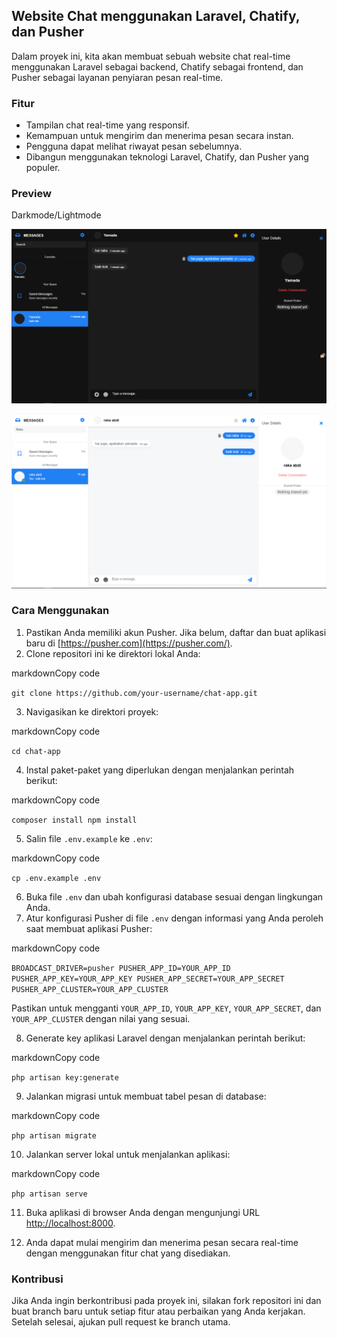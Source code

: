## Website Chat menggunakan Laravel, Chatify, dan Pusher

Dalam proyek ini, kita akan membuat sebuah website chat real-time menggunakan Laravel sebagai backend, Chatify sebagai frontend, dan Pusher sebagai layanan penyiaran pesan real-time.

### Fitur

-   Tampilan chat real-time yang responsif.
-   Kemampuan untuk mengirim dan menerima pesan secara instan.
-   Pengguna dapat melihat riwayat pesan sebelumnya.
-   Dibangun menggunakan teknologi Laravel, Chatify, dan Pusher yang populer.

### Preview

Darkmode/Lightmode

![Darkmode](https://raw.githubusercontent.com/rakarmp/chatify/master/preview/21.PNG)

![Lightmode](https://raw.githubusercontent.com/rakarmp/chatify/master/preview/22.PNG)

### Cara Menggunakan

1.  Pastikan Anda memiliki akun Pusher. Jika belum, daftar dan buat aplikasi baru di [https://pusher.com](https://pusher.com/).
2.  Clone repositori ini ke direktori lokal Anda:

markdownCopy code

`git clone https://github.com/your-username/chat-app.git`

3.  Navigasikan ke direktori proyek:

markdownCopy code

`cd chat-app`

4.  Instal paket-paket yang diperlukan dengan menjalankan perintah berikut:

markdownCopy code

`composer install
npm install`

5.  Salin file `.env.example` ke `.env`:

markdownCopy code

`cp .env.example .env`

6.  Buka file `.env` dan ubah konfigurasi database sesuai dengan lingkungan Anda.
7.  Atur konfigurasi Pusher di file `.env` dengan informasi yang Anda peroleh saat membuat aplikasi Pusher:

markdownCopy code

`BROADCAST_DRIVER=pusher
PUSHER_APP_ID=YOUR_APP_ID
PUSHER_APP_KEY=YOUR_APP_KEY
PUSHER_APP_SECRET=YOUR_APP_SECRET
PUSHER_APP_CLUSTER=YOUR_APP_CLUSTER`

Pastikan untuk mengganti `YOUR_APP_ID`, `YOUR_APP_KEY`, `YOUR_APP_SECRET`, dan `YOUR_APP_CLUSTER` dengan nilai yang sesuai.

8.  Generate key aplikasi Laravel dengan menjalankan perintah berikut:

markdownCopy code

`php artisan key:generate`

9.  Jalankan migrasi untuk membuat tabel pesan di database:

markdownCopy code

`php artisan migrate`

10. Jalankan server lokal untuk menjalankan aplikasi:

markdownCopy code

`php artisan serve`

11. Buka aplikasi di browser Anda dengan mengunjungi URL [http://localhost:8000](http://localhost:8000/).

12. Anda dapat mulai mengirim dan menerima pesan secara real-time dengan menggunakan fitur chat yang disediakan.

### Kontribusi

Jika Anda ingin berkontribusi pada proyek ini, silakan fork repositori ini dan buat branch baru untuk setiap fitur atau perbaikan yang Anda kerjakan. Setelah selesai, ajukan pull request ke branch utama.
